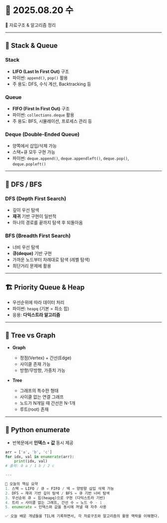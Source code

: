 # 📅 2025.08.20 수  

🧮 자료구조 & 알고리즘 정리  

---

## 📌 Stack & Queue

### Stack
- **LIFO (Last In First Out)** 구조
- 파이썬: `append()`, `pop()` 활용
- 주 용도: DFS, 수식 계산, Backtracking 등

### Queue
- **FIFO (First In First Out)** 구조
- 파이썬: `collections.deque` 활용
- 주 용도: BFS, 시뮬레이션, 프로세스 관리 등

### Deque (Double-Ended Queue)
- 양쪽에서 삽입/삭제 가능
- 스택+큐 모두 구현 가능
- 파이썬: `deque.append()`, `deque.appendleft()`, `deque.pop()`, `deque.popleft()`

---

## 🌳 DFS / BFS

### DFS (Depth First Search)
- 깊이 우선 탐색  
- **재귀** 기반 구현이 일반적  
- 하나의 경로를 끝까지 탐색 후 되돌아옴  

### BFS (Breadth First Search)
- 너비 우선 탐색  
- **큐(deque)** 기반 구현  
- 가까운 노드부터 차례대로 탐색 (레벨 탐색)  
- 최단거리 문제에 활용  

---

## 🏗️ Priority Queue & Heap
- 우선순위에 따라 데이터 처리
- 파이썬: `heapq` (기본 = 최소 힙)
- 응용: **다익스트라 알고리즘**

---

## 🌲 Tree vs Graph
- **Graph**  
  - 정점(Vertex) + 간선(Edge)  
  - 사이클 존재 가능  
  - 방향/무방향, 가중치 가능  

- **Tree**  
  - 그래프의 특수한 형태  
  - 사이클 없는 연결 그래프  
  - 노드가 N개일 때 간선은 N-1개  
  - 루트(root) 존재  

---

## 📝 Python enumerate
- 반복문에서 **인덱스 + 값** 동시 제공
```python
arr = ['a', 'b', 'c']
for idx, val in enumerate(arr):
    print(idx, val)
# 출력: 0 a / 1 b / 2 c

---

🔑 오늘의 핵심 요약
1. 스택 = LIFO / 큐 = FIFO / 덱 = 양방향 삽입 삭제 가능
2. DFS = 재귀 기반 깊이 탐색 / BFS = 큐 기반 너비 탐색
3. 우선순위 큐 = 힙(heapq)으로 구현 (다익스트라 기반)
4. 트리 = 사이클 없는 그래프, 간선 수 = 노드 수 - 1
5. enumerate = 인덱스와 값을 동시에 꺼낼 때 자주 사용

✅ 오늘 배운 개념들을 TIL에 기록하면서, 각 자료구조와 알고리즘의 활용 맥락을 이해했다.
